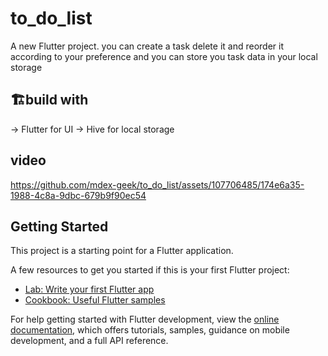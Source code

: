 # to_do_list

A new Flutter project. you can create a task delete it and reorder it according to your preference and you can store you task data in your local storage 

## 🏗️build with
-> Flutter for UI
-> Hive for local storage

## video 

https://github.com/mdex-geek/to_do_list/assets/107706485/174e6a35-1988-4c8a-9dbc-679b9f90ec54

## Getting Started

This project is a starting point for a Flutter application.

A few resources to get you started if this is your first Flutter project:

- [Lab: Write your first Flutter app](https://docs.flutter.dev/get-started/codelab)
- [Cookbook: Useful Flutter samples](https://docs.flutter.dev/cookbook)

For help getting started with Flutter development, view the
[online documentation](https://docs.flutter.dev/), which offers tutorials,
samples, guidance on mobile development, and a full API reference.
